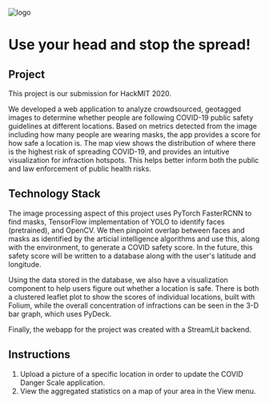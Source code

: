 ![logo](data/logo-01.png)
# Use your head and stop the spread!

## Project
This project is our submission for HackMIT 2020.

We developed a web application to analyze crowdsourced, geotagged images to determine whether people are following COVID-19 public safety guidelines at different locations. Based on metrics detected from the image including how many people are wearing masks, the app provides a score for how safe a location is. The map view shows the distribution of where there is the highest risk of spreading COVID-19, and provides an intuitive visualization for infraction hotspots. This helps better inform both the public and law enforcement of public health risks. 

## Technology Stack
The image processing aspect of this project uses PyTorch FasterRCNN to find masks, TensorFlow implementation of YOLO to identify faces (pretrained), and OpenCV. We then pinpoint overlap between faces and masks as identified by the articial intelligence algorithms and use this, along with the environment, to generate a COVID safety score. In the future, this safety score will be written to a database along with the user's latitude and longitude.

Using the data stored in the database, we also have a visualization component to help users figure out whether a location is safe. There is both a clustered leaflet plot to show the scores of individual locations, built with Folium, while the overall concentration of infractions can be seen in the 3-D bar graph, which uses PyDeck.

Finally, the webapp for the project was created with a StreamLit backend. 

## Instructions

1. Upload a picture of a specific location in order to update the COVID Danger Scale application.
2. View the aggregated statistics on a map of your area in the View menu.
